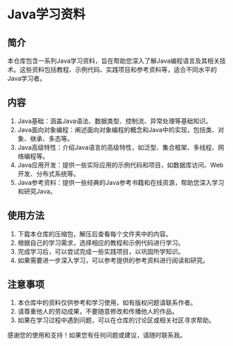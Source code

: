 # Java学习资料  
  
## 简介  
  
本仓库包含一系列Java学习资料，旨在帮助您深入了解Java编程语言及其相关技术。这些资料包括教程、示例代码、实践项目和参考资料等，适合不同水平的Java学习者。  
  
## 内容  
  
1. Java基础：涵盖Java语法、数据类型、控制流、异常处理等基础知识。  
2. Java面向对象编程：阐述面向对象编程的概念和Java中的实现，包括类、对象、继承、多态等。  
3. Java高级特性：介绍Java语言的高级特性，如泛型、集合框架、多线程、网络编程等。  
4. Java应用开发：提供一些实际应用的示例代码和项目，如数据库访问、Web开发、分布式系统等。  
5. Java参考资料：提供一些经典的Java参考书籍和在线资源，帮助您深入学习和研究Java。  
  
## 使用方法  
  
1. 下载本仓库的压缩包，解压后查看每个文件夹中的内容。  
2. 根据自己的学习需求，选择相应的教程和示例代码进行学习。  
3. 完成学习后，可以尝试完成一些实践项目，以巩固所学知识。  
4. 如果需要进一步深入学习，可以参考提供的参考资料进行阅读和研究。  
  
## 注意事项  
  
1. 本仓库中的资料仅供参考和学习使用，如有版权问题请联系作者。  
2. 请尊重他人的劳动成果，不要随意修改和传播他人的作品。  
3. 如果在学习过程中遇到问题，可以在仓库的讨论区或相关社区寻求帮助。  
  
感谢您的使用和支持！如果您有任何问题或建议，请随时联系我。
